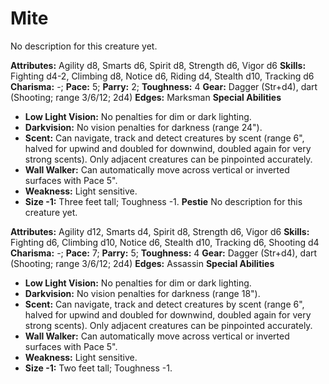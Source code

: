 # Mite

No description for this creature yet.

**Attributes:** Agility d8, Smarts d6, Spirit d8, Strength d6, Vigor d6
**Skills:** Fighting d4-2, Climbing d8, Notice d6, Riding d4, Stealth
d10, Tracking d6
**Charisma:** -; **Pace:** 5; **Parry:** 2; **Toughness:** 4
**Gear:** Dagger (Str+d4), dart (Shooting; range 3/6/12; 2d4)
**Edges:** Marksman
**Special Abilities**

- **Low Light Vision:** No penalties for dim or dark lighting.
- **Darkvision:** No vision penalties for darkness (range 24").
- **Scent:** Can navigate, track and detect creatures by scent (range
6", halved for upwind and doubled for downwind, doubled again for very
strong scents). Only adjacent creatures can be pinpointed accurately.
- **Wall Walker:** Can automatically move across vertical or inverted
surfaces with Pace 5".
- **Weakness:** Light sensitive.
- **Size -1:** Three feet tall; Toughness -1.
**Pestie**
No description for this creature yet.

**Attributes:** Agility d12, Smarts d4, Spirit d8, Strength d6, Vigor
d6
**Skills:** Fighting d6, Climbing d10, Notice d6, Stealth d10, Tracking
d6, Shooting d4
**Charisma:** -; **Pace:** 7; **Parry:** 5; **Toughness:** 4
**Gear:** Dagger (Str+d4), dart (Shooting; range 3/6/12; 2d4)
**Edges:** Assassin
**Special Abilities**

- **Low Light Vision:** No penalties for dim or dark lighting.
- **Darkvision:** No vision penalties for darkness (range 18").
- **Scent:** Can navigate, track and detect creatures by scent (range
6", halved for upwind and doubled for downwind, doubled again for very
strong scents). Only adjacent creatures can be pinpointed accurately.
- **Wall Walker:** Can automatically move across vertical or inverted
surfaces with Pace 5".
- **Weakness:** Light sensitive.
- **Size -1:** Two feet tall; Toughness -1.
